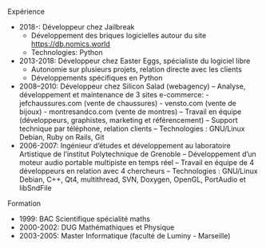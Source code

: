 Expérience

- 2018-: Développeur chez Jailbreak
    - Développement des briques logicielles autour du site https://db.nomics.world
    - Technologies: Python
- 2013-2018: Développeur chez Easter Eggs, spécialiste du logiciel libre
    - Autonomie sur plusieurs projets, relation directe avec les clients
    - Développements spécifiques en Python
- 2008–2010: Développeur chez Silicon Salad (webagency)
    – Analyse, développement et maintenance de 3 sites e-commerce:
        - jefchaussures.com (vente de chaussures)
        - vensto.com (vente de bijoux)
        - montresandco.com (vente de montres)
    – Travail en équipe (développeurs, graphistes, marketing et référencement)
    – Support technique par téléphone, relation clients
    – Technologies : GNU/Linux Debian, Ruby on Rails, Git
- 2006-2007: Ingénieur d’études et développement au laboratoire Artistique de l’institut Polytechnique de Grenoble
    – Développement d’un moteur audio portable multipiste en temps réel
    – Travail en équipe de 4 développeurs en relation avec 4 chercheurs
    – Technologies : GNU/Linux Debian, C++, Qt4, multithread, SVN, Doxygen, OpenGL, PortAudio et libSndFile

Formation

- 1999: BAC Scientifique spécialité maths
- 2000-2002: DUG Mathémathiques et Physique
- 2003-2005: Master Informatique (faculté de Luminy - Marseille)
